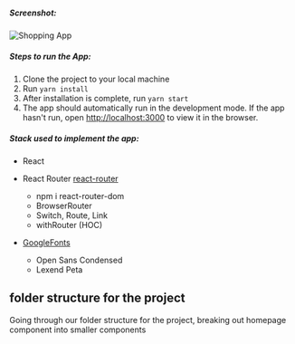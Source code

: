##### Screenshot:

![Shopping App]()

##### Steps to run the App:

1. Clone the project to your local machine
2. Run `yarn install`
3. After installation is complete, run `yarn start`
4. The app should automatically run in the development mode.
   If the app hasn't run, open [http://localhost:3000](http://localhost:3000) to view it in the browser.

##### Stack used to implement the app:

- React

- React Router [react-router](https://reactrouter.com/web/guides/quick-start)
  - npm i react-router-dom
  - BrowserRouter
  - Switch, Route, Link
  - withRouter (HOC)

- [GoogleFonts](https://fonts.google.com/?query=Lexend+pe)
  - Open Sans Condensed
  - Lexend Peta


## folder structure for the project

Going through our folder structure for the project, breaking out homepage component into smaller components
